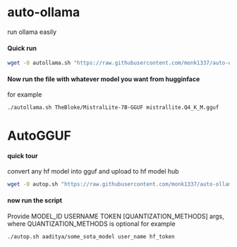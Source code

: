 # auto-ollama
run ollama easily


#### Quick run

```sh
wget -O autollama.sh "https://raw.githubusercontent.com/monk1337/auto-ollama/main/autollama.sh" && chmod +x autollama.sh
```

#### Now run the file with whatever model you want from hugginface
for example

```sh
./autollama.sh TheBloke/MistralLite-7B-GGUF mistrallite.Q4_K_M.gguf
```


# AutoGGUF

#### quick tour

convert any hf model into gguf and upload to hf model hub

```sh
wget -O autop.sh "https://raw.githubusercontent.com/monk1337/auto-ollama/main/autogguf.sh" && chmod +x autogguf.sh
```

#### now run the script
Provide MODEL_ID USERNAME TOKEN [QUANTIZATION_METHODS] args, where  QUANTIZATION_METHODS is optional
for example

```sh
./autop.sh aaditya/some_sota_model user_name hf_token
```

